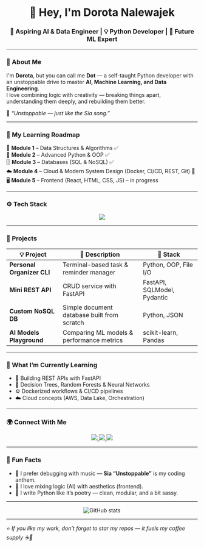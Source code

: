 <h1 align="center">👋 Hey, I'm Dorota Nalewajek</h1>
<h3 align="center">🚀 Aspiring AI & Data Engineer | 💡 Python Developer | 🧠 Future ML Expert</h3>

---

### 🧩 About Me
I'm **Dorota**, but you can call me **Dot** — a self-taught Python developer with an unstoppable drive to master **AI, Machine Learning, and Data Engineering**.  
I love combining logic with creativity — breaking things apart, understanding them deeply, and rebuilding them better.  

💬 *“Unstoppable — just like the Sia song.”*

---

### 🧠 My Learning Roadmap
🧱 **Module 1** – Data Structures & Algorithms ✅  
🐍 **Module 2** – Advanced Python & OOP ✅  
🗄️ **Module 3** – Databases (SQL & NoSQL) ✅  
☁️ **Module 4** – Cloud & Modern System Design (Docker, CI/CD, REST, Git) 🚀  
🖥️ **Module 5** – Frontend (React, HTML, CSS, JS) – in progress  

---

### ⚙️ Tech Stack

<p align="center">
  <img src="https://skillicons.dev/icons?i=python,fastapi,flask,react,html,css,js,sqlite,postgresql,mongodb,docker,github,aws,vscode" />
</p>

---

### 💼 Projects

| 💡 Project | 📜 Description | 🧰 Stack |
|-------------|----------------|----------|
| **Personal Organizer CLI** | Terminal-based task & reminder manager | Python, OOP, File I/O |
| **Mini REST API** | CRUD service with FastAPI | FastAPI, SQLModel, Pydantic |
| **Custom NoSQL DB** | Simple document database built from scratch | Python, JSON |
| **AI Models Playground** | Comparing ML models & performance metrics | scikit-learn, Pandas |

---

### 🔭 What I’m Currently Learning
- 🧩 Building REST APIs with FastAPI  
- 🧠 Decision Trees, Random Forests & Neural Networks  
- ⚙️ Dockerized workflows & CI/CD pipelines  
- ☁️ Cloud concepts (AWS, Data Lake, Orchestration)  

---

### 🌍 Connect With Me

<p align="center">
  <a href="mailto:dorotanalewajek@gmail.com">
    <img src="https://img.shields.io/badge/Email-dorotanalewajek%40gmail.com-red?style=flat-square&logo=gmail">
  </a>
  <a href="https://linkedin.com/in/dorotanalewajek">
    <img src="https://img.shields.io/badge/LinkedIn-Dorota%20Nalewajek-blue?style=flat-square&logo=linkedin">
  </a>
  <a href="https://github.com/DorotaNalewajek">
    <img src="https://img.shields.io/badge/GitHub-DorotaNalewajek-black?style=flat-square&logo=github">
  </a>
</p>

---

### 💬 Fun Facts
- 🧃 I prefer debugging with music — **Sia “Unstoppable”** is my coding anthem.  
- 🧩 I love mixing logic (AI) with aesthetics (frontend).  
- 🐍 I write Python like it’s poetry — clean, modular, and a bit sassy.  

---

<p align="center">
  <img src="https://github-readme-stats.vercel.app/api?username=DorotaNalewajek&show_icons=true&theme=radical" alt="GitHub stats" />
</p>

---

⭐️ *If you like my work, don’t forget to star my repos — it fuels my coffee supply ☕️💪*
